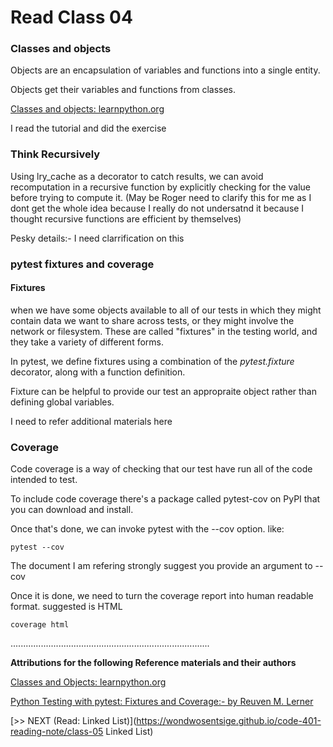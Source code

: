 # Read Class 04

### Classes and objects

Objects are an encapsulation of variables and functions into a single entity.

Objects get their variables and functions from classes.

[Classes and objects: learnpython.org](https://www.learnpython.org/en/Classes_and_Objects)

I read the tutorial and did the exercise

### Think Recursively

Using lry_cache as a decorator to catch results, we can avoid recomputation in a recursive function by explicitly checking for the value before trying to compute it. (May be Roger need to clarify this for me as I dont get the whole idea because I really do not undersatnd it because I thought recursive functions are efficient by themselves)

Pesky details:- I need clarrification on this

### pytest fixtures and coverage

#### Fixtures

when we have some objects available to all of our tests in which they might contain data we want to share across tests, or they might involve the network or filesystem. These are called "fixtures" in the testing world, and they take a variety of different forms.

In pytest, we define fixtures using a combination of the *pytest.fixture* decorator, along with a function definition.

Fixture can be helpful to provide our test an appropraite object rather than defining global variables.

I need to refer additional materials here

### Coverage

Code coverage is a way of checking that our test have run all of the code intended to test.

To include code coverage there's a package called pytest-cov on PyPI that you can download and install.

Once that's done, we can invoke pytest with the --cov option. like:

    pytest --cov

The document I am refering strongly suggest you provide an argument to --cov

Once it is done, we need to turn the coverage report into human readable format. suggested is HTML

    coverage html


...............................................................................

__Attributions for the following Reference materials and their authors__

[Classes and Objects: learnpython.org](https://www.learnpython.org/en/Classes_and_Objects)


[Python Testing with pytest: Fixtures and Coverage:- by Reuven M. Lerner](https://www.linuxjournal.com/content/python-testing-pytest-fixtures-and-coverage)



[>> NEXT (Read: Linked List)](https://wondwosentsige.github.io/code-401-reading-note/class-05 Linked List)












